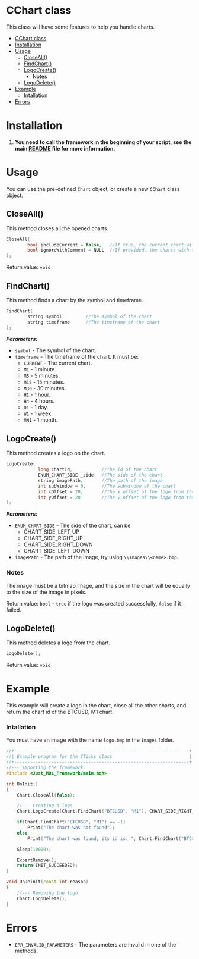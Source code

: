 # CChart class
This class will have some features to help you handle charts.

- [CChart class](#cchart-class)
- [Installation](#installation)
- [Usage](#usage)
  - [CloseAll()](#closeall)
  - [FindChart()](#findchart)
  - [LogoCreate()](#logocreate)
    - [Notes](#notes)
  - [LogoDelete()](#logodelete)
- [Example](#example)
    - [Intallation](#intallation)
- [Errors](#errors)

# Installation
1. **You need to call the framework in the beginning of your script, see the main [README](../README.md) file for more information.**

# Usage
You can use the pre-defined `Chart` object, or create a new `CChart` class object.

## CloseAll()
This method closes all the opened charts.

```cpp
CloseAll(
        bool includeCurrent = false,   //If true, the current chart will be closed too
        bool ignoreWithComment = NULL  //If provided, the charts with this comment will not be closed
);
```

Return value: `void`

## FindChart()
This method finds a chart by the symbol and timeframe.

```cpp
FindChart(
        string symbol,        //The symbol of the chart
        string timeframe      //The timeframe of the chart
);
```

***Parameters:***
- `symbol` - The symbol of the chart.
- `timeframe` - The timeframe of the chart. It must be:
  - `CURRENT` - The current chart.
  - `M1` - 1 minute.
  - `M5` - 5 minutes.
  - `M15` - 15 minutes.
  - `M30` - 30 minutes.
  - `H1` - 1 hour.
  - `H4` - 4 hours.
  - `D1` - 1 day.
  - `W1` - 1 week.
  - `MN1` - 1 month.

## LogoCreate()
This method creates a logo on the chart.

```cpp
LogoCreate(
            long chartId,           //The id of the chart
            ENUM_CHART_SIDE _side,  //The side of the chart
            string imagePath,       //The path of the image
            int subWindow = 0,      //The subwindow of the chart
            int xOffset = 20,       //The x offset of the logo from the corner
            int yOffset = 20        //The y offset of the logo from the corner
);
```

***Parameters:***
- `ENUM_CHART_SIDE` - The side of the chart, can be 
  - CHART_SIDE_LEFT_UP
  - CHART_SIDE_RIGHT_UP
  - CHART_SIDE_RIGHT_DOWN 
  - CHART_SIDE_LEFT_DOWN
- `imagePath` - The path of the image, try using `\\Images\\<name>.bmp`.

### Notes
The image must be a bitmap image, and the size in the chart will be equally to the size of the image in pixels.

Return value: `bool` - `true` if the logo was created successfully, `false` if it failed.

## LogoDelete()
This method deletes a logo from the chart.

```cpp
LogoDelete();
```

Return value: `void`

# Example
This example will create a logo in the chart, close all the other charts, and return the chart id of the BTCUSD, M1 chart.
### Intallation
You must have an image with the name `logo.bmp` in the `Images` folder.

```cpp
//+------------------------------------------------------------------+
//| Example program for the CTicks class                             |
//+------------------------------------------------------------------+
//--- Importing the framework
#include <Just_MQL_Framework/main.mqh>

int OnInit()
{
    Chart.CloseAll(false);

    //--- Creating a logo
    Chart.LogoCreate(Chart.FindChart("BTCUSD", "M1"), CHART_SIDE_RIGHT_DOWN, "\\Images\\logo.bmp");

    if(Chart.FindChart("BTCUSD", "M1") == -1)
        Print("The chart was not found");
    else
        Print("The chart was found, its id is: ", Chart.FindChart("BTCUSD", "M1"));

    Sleep(10000);

    ExpertRemove();
    return(INIT_SUCCEEDED);
}

void OnDeinit(const int reason)
{
    //--- Removing the logo
    Chart.LogoDelete();
}
```

# Errors
- `ERR_INVALID_PARAMETERS` - The parameters are invalid in one of the methods.